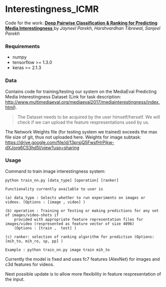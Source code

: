 # Interestingness_ICMR

Code for the work: <a href=https://www.researchgate.net/publication/325705259_Deep_Pairwise_Classification_and_Ranking_for_Predicting_Media_Interestingness> **Deep Pairwise Classification & Ranking for Predicting Media Interestingness** </a> by
*Jayneel Parekh, Harshvardhan Tibrewal, Sanjeel Parekh*

### Requirements
- numpy 
- tensorflow >= 1.3.0
- keras >= 2.1.3

### Data
Contains code for training/testing our system on the MediaEval Predicting Media Interestingness Dataset
(Link for task description: http://www.multimediaeval.org/mediaeval2017/mediainterestingness/index.html).

> The Dataset needs to be acquired by the user himself/herself.
> We will check if we can upload the feature respresentations used by us.

The Network Weights file (for testing system we trained) exceeds the max file size of git, thus not uploaded here. Weights for image subtask: https://drive.google.com/file/d/13prsjQ5FwsfHrPjkw-dXJorq6C53hd5l/view?usp=sharing

### Usage
Command to train image interestingness system: 
```
python train_nn.py [data_type] [operation] [ranker]

Functionality currently available to user is 

(a) data_type : Selects whether to run experiments on images or videos. (Options : [image , video] )

(b) operation : Training or Testing or making predictions for any set of images/video-shots if
    provided with appropriate feature representation files for images/video (respresented as feature vector of size 4096)
    (Options : [train ,  test] )
    
(c) ranker: selection of ranking algorithm for prediction (Options: [mih_to, mih_ro, sp, pp] )

Example : python train_nn.py image train mih_to
```

Currently the model is fixed and uses fc7 features (AlexNet) for images and c3d features for videos. 

Next possible update is to allow more flexibility in feature respresentation of the input.
